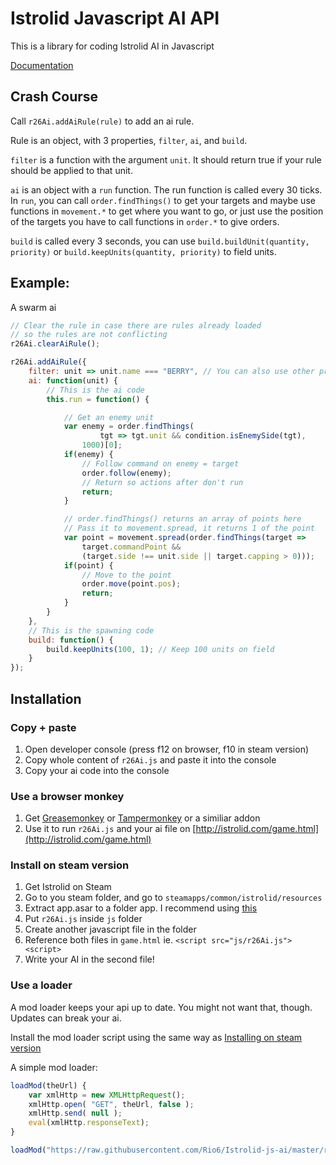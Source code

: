 # Istrolid Javascript AI API
This is a library for coding Istrolid AI in Javascript

[Documentation](https://Rio6.github.io/Istrolid-js-ai)

## Crash Course
Call `r26Ai.addAiRule(rule)` to add an ai rule.

Rule is an object, with 3 properties, `filter`, `ai`, and `build`.

`filter` is a function with the argument `unit`.
It should return true if your rule should be applied to that unit.

`ai` is an object with a `run` function. The run function is called every 30 ticks.
In `run`, you can call `order.findThings()` to get your targets
and maybe use functions in `movement.*` to get where you want to go, or just
use the position of the targets you have to call functions in `order.*`
to give orders.

`build` is called every 3 seconds, you can use `build.buildUnit(quantity, priority)` or `build.keepUnits(quantity, priority)` to
field units.

## Example:
A swarm ai
```javascript
// Clear the rule in case there are rules already loaded
// so the rules are not conflicting
r26Ai.clearAiRule();

r26Ai.addAiRule({
    filter: unit => unit.name === "BERRY", // You can also use other properties, like unit.spec
    ai: function(unit) {
        // This is the ai code
        this.run = function() {

            // Get an enemy unit
            var enemy = order.findThings(
                    tgt => tgt.unit && condition.isEnemySide(tgt),
                1000)[0];
            if(enemy) {
                // Follow command on enemy = target
                order.follow(enemy);
                // Return so actions after don't run
                return;
            }

            // order.findThings() returns an array of points here
            // Pass it to movement.spread, it returns 1 of the point
            var point = movement.spread(order.findThings(target =>
                target.commandPoint &&
                (target.side !== unit.side || target.capping > 0)));
            if(point) {
                // Move to the point
                order.move(point.pos);
                return;
            }
        }
    },
    // This is the spawning code
    build: function() {
        build.keepUnits(100, 1); // Keep 100 units on field
    }
});
```

## Installation
### Copy + paste
1. Open developer console (press f12 on browser, f10 in steam version)
2. Copy whole content of `r26Ai.js` and paste it into the console
3. Copy your ai code into the console
### Use a browser monkey
1. Get [Greasemonkey](https://addons.mozilla.org/en-US/firefox/addon/greasemonkey/) or [Tampermonkey](https://chrome.google.com/webstore/detail/tampermonkey/dhdgffkkebhmkfjojejmpbldmpobfkfo) or a similiar addon
2. Use it to run `r26Ai.js` and your ai file on [http://istrolid.com/game.html](http://istrolid.com/game.html)
### Install on steam version
1. Get Istrolid on Steam
2. Go to you steam folder, and go to `steamapps/common/istrolid/resources`
3. Extract app.asar to a folder app. I recommend using [this](https://github.com/electron/asar)
4. Put `r26Ai.js` inside `js` folder
5. Create another javascript file in the folder
6. Reference both files in `game.html` ie. `<script src="js/r26Ai.js"><script>`
7. Write your AI in the second file!
### Use a loader
A mod loader keeps your api up to date. You might not want that, though. Updates can break your ai.

Install the mod loader script using the same way as [Installing on steam version](#installing-on-steam-version)

A simple mod loader:
```javascript
loadMod(theUrl) {
    var xmlHttp = new XMLHttpRequest();
    xmlHttp.open( "GET", theUrl, false );
    xmlHttp.send( null );
    eval(xmlHttp.responseText);
}

loadMod("https://raw.githubusercontent.com/Rio6/Istrolid-js-ai/master/r26Ai.js"));
```
